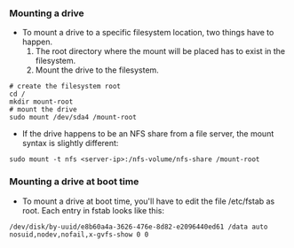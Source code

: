 ### Mounting a drive
- To mount a drive to a specific filesystem location, two things have to happen. 
	1. The root directory where the mount will be placed has to exist in the filesystem.
	2. Mount the drive to the filesystem.
```shell
# create the filesystem root
cd /
mkdir mount-root
# mount the drive
sudo mount /dev/sda4 /mount-root
```
- If the drive happens to be an NFS share from a file server, the mount syntax is slightly different:
```shell
sudo mount -t nfs <server-ip>:/nfs-volume/nfs-share /mount-root
```
### Mounting a drive at boot time
- To mount a drive at boot time, you'll have to edit the file /etc/fstab as root. Each entry in fstab looks like this:
```shell
/dev/disk/by-uuid/e8b60a4a-3626-476e-8d82-e2096440ed61 /data auto nosuid,nodev,nofail,x-gvfs-show 0 0
```